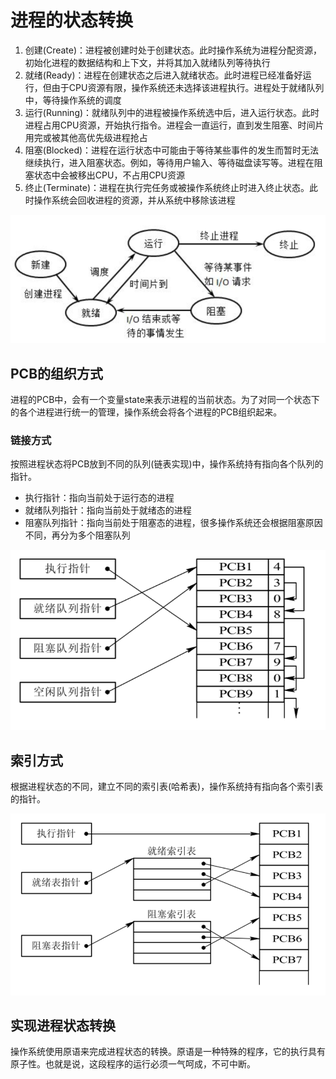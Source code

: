 # 进程的状态转换

1. 创建(Create)：进程被创建时处于创建状态。此时操作系统为进程分配资源，初始化进程的数据结构和上下文，并将其加入就绪队列等待执行
2. 就绪(Ready)：进程在创建状态之后进入就绪状态。此时进程已经准备好运行，但由于CPU资源有限，操作系统还未选择该进程执行。进程处于就绪队列中，等待操作系统的调度
3. 运行(Running)：就绪队列中的进程被操作系统选中后，进入运行状态。此时进程占用CPU资源，开始执行指令。进程会一直运行，直到发生阻塞、时间片用完或被其他高优先级进程抢占
4. 阻塞(Blocked)：进程在运行状态中可能由于等待某些事件的发生而暂时无法继续执行，进入阻塞状态。例如，等待用户输入、等待磁盘读写等。进程在阻塞状态中会被移出CPU，不占用CPU资源
5. 终止(Terminate)：进程在执行完任务或被操作系统终止时进入终止状态。此时操作系统会回收进程的资源，并从系统中移除该进程

![](../img/jcmx1.png)

## PCB的组织方式

进程的PCB中，会有一个变量state来表示进程的当前状态。为了对同一个状态下的各个进程进行统一的管理，操作系统会将各个进程的PCB组织起来。

### 链接方式

按照进程状态将PCB放到不同的队列(链表实现)中，操作系统持有指向各个队列的指针。

- 执行指针：指向当前处于运行态的进程
- 就绪队列指针：指向当前处于就绪态的进程
- 阻塞队列指针：指向当前处于阻塞态的进程，很多操作系统还会根据阻塞原因不同，再分为多个阻塞队列

![](../img/pcb_list.png)

## 索引方式

根据进程状态的不同，建立不同的索引表(哈希表)，操作系统持有指向各个索引表的指针。

![](../img/pcb_hash.png)

## 实现进程状态转换

操作系统使用原语来完成进程状态的转换。原语是一种特殊的程序，它的执行具有原子性。也就是说，这段程序的运行必须一气呵成，不可中断。


